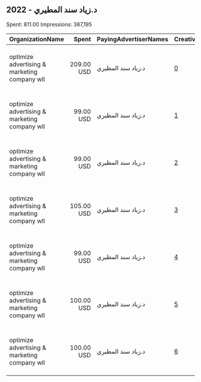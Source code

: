 ## 2022 - د.زياد سند المطيري 
Spent: 811.00
Impressions: 387,195

|OrganizationName|Spent|PayingAdvertiserNames|CreativeUrls|Impressions|Genders|AgeBrackets|CountryCodes|BillingAddresses|CandidateBallotInformation|
|:---|---:|:---|:---|---:|:---|:---|:---|:---|:---|
|optimize advertising & marketing company wll|209.00 USD|د.زياد سند المطيري|[0](https://www.snap.com/political-ads/asset/7ae8b8e6542ea77f5471787ae1e09de332a11fd5e47dbab68638cd272ea8359a?mediaType=mp4)|258,868||21+|kuwait|"jaber almubarak st, behbehani complex, m floor, office 56,KUWAIT CITY,13046,KW"||
|optimize advertising & marketing company wll|99.00 USD|د.زياد سند المطيري|[1](https://www.snap.com/political-ads/asset/04331be8b1dca8bcfccbc1125723b27250b5eedddca89899d94333ee4c7e1847?mediaType=mp4)|23,635||18+|kuwait|"jaber almubarak st, behbehani complex, m floor, office 56,KUWAIT CITY,13046,KW"||
|optimize advertising & marketing company wll|99.00 USD|د.زياد سند المطيري|[2](https://www.snap.com/political-ads/asset/849776e6e14143667332272ee0815dd9d00fbd0df35dcfebfd9580147d1247e0?mediaType=mp4)|23,214||18+|kuwait|"jaber almubarak st, behbehani complex, m floor, office 56,KUWAIT CITY,13046,KW"||
|optimize advertising & marketing company wll|105.00 USD|د.زياد سند المطيري|[3](https://www.snap.com/political-ads/asset/8d11e73caf96c249c66d40faf20eaddf3c926190ff9b802e2bfda3a475af633a?mediaType=mp4)|21,748||18+|kuwait|"jaber almubarak st, behbehani complex, m floor, office 56,KUWAIT CITY,13046,KW"||
|optimize advertising & marketing company wll|99.00 USD|د.زياد سند المطيري|[4](https://www.snap.com/political-ads/asset/1591f4aef19b4d6751d5b1f8c87520bf0138e3591c4f3793c5b60d799959fb6e?mediaType=mp4)|21,019||18+|kuwait|"jaber almubarak st, behbehani complex, m floor, office 56,KUWAIT CITY,13046,KW"||
|optimize advertising & marketing company wll|100.00 USD|د.زياد سند المطيري|[5](https://www.snap.com/political-ads/asset/70eca4da12e8ed2d51f0d01d620dc491ca9e96669b57bfd4bdc08d96194b42d8?mediaType=mp4)|19,694||18+|kuwait|"jaber almubarak st, behbehani complex, m floor, office 56,KUWAIT CITY,13046,KW"||
|optimize advertising & marketing company wll|100.00 USD|د.زياد سند المطيري|[6](https://www.snap.com/political-ads/asset/cd86430fb4a7c699ad578e18f1f0b9680225db96e341d87c2f5e24b1687223c3?mediaType=mp4)|19,017||18+|kuwait|"jaber almubarak st, behbehani complex, m floor, office 56,KUWAIT CITY,13046,KW"||
